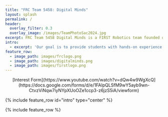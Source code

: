 ```yaml
---
title: "FRC Team 5458: Digital Minds"
layout: splash
permalink: /
header:
  overlay_filter: 0.3
  overlay_image: /images/TeamPhotoSac2024.jpg
excerpt: FRC Team 5458 Digital Minds is a FIRST Robotics team founded on August 26, 2014 when the Davis High School’s FIRST Robotics team, 1678 Citrus Circuits introduced their passion for robotics to the Woodland High School and Pioneer High School students.
intro: 
  - excerpt: 'Our goal is to provide students with hands-on experience in STEM and serve as a productive learning environment that fosters collaborative skills in engineering and management. To learn more about us and FIRST, visit the About Us page.'
feature_row:
  - image_path: images/frclogo.png
  - image_path: images/digitalminds.png
  - image_path: images/firstlogo.png
---
```

<p style="text-align: center;">[Interest Form](https://www.youtube.com/watch?v=dQw4w9WgXcQ](https://docs.google.com/forms/d/e/1FAIpQLSfM9wY5ayb9wn-CtvzViNqw7iyNYpXUoOZe1ccp3-z6jzS5iA/viewform)
</p>


{% include feature_row id="intro" type="center" %}

{% include feature_row %}



